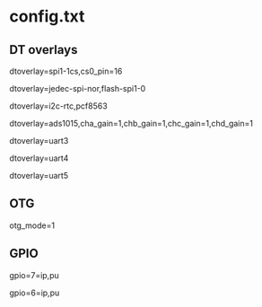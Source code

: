 # config.txt

## DT overlays
dtoverlay=spi1-1cs,cs0_pin=16

dtoverlay=jedec-spi-nor,flash-spi1-0

dtoverlay=i2c-rtc,pcf8563

dtoverlay=ads1015,cha_gain=1,chb_gain=1,chc_gain=1,chd_gain=1

dtoverlay=uart3

dtoverlay=uart4

dtoverlay=uart5

## OTG
otg_mode=1

## GPIO
gpio=7=ip,pu

gpio=6=ip,pu